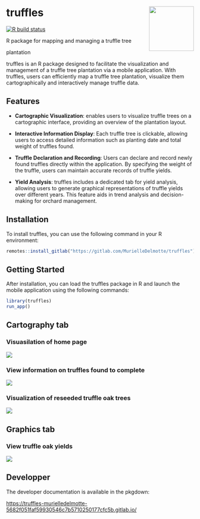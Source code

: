 
<!-- README.md is generated from README.Rmd. Please edit that file -->

# truffles <img src="man/figures/hex-truffles.png" align="right" alt="" width="120" />

<!-- badges: start -->

[![R build
status](https://gitlab.com/MurielleDelmotte/truffles/badges/main/pipeline.svg)](https://gitlab.com/thinkr-open/squirrels/-/pipelines)
<!-- badges: end --> R package for mapping and managing a truffle tree
plantation

truffles is an R package designed to facilitate the visualization and
management of a truffle tree plantation via a mobile application. With
truffles, users can efficiently map a truffle tree plantation, visualize
them cartographically and interactively manage truffle data.

## Features

- **Cartographic Visualization**: enables users to visualize truffle
  trees on a cartographic interface, providing an overview of the
  plantation layout.

- **Interactive Information Display**: Each truffle tree is clickable,
  allowing users to access detailed information such as planting date
  and total weight of truffles found.

- **Truffle Declaration and Recording**: Users can declare and record
  newly found truffles directly within the application. By specifying
  the weight of the truffle, users can maintain accurate records of
  truffle yields.

- **Yield Analysis**: truffles includes a dedicated tab for yield
  analysis, allowing users to generate graphical representations of
  truffle yields over different years. This feature aids in trend
  analysis and decision-making for orchard management.

## Installation

To install truffles, you can use the following command in your R
environment:

``` r
remotes::install_gitlab("https://gitlab.com/MurielleDelmotte/truffles")
```

## Getting Started

After installation, you can load the truffles package in R and launch
the mobile application using the following commands:

``` r
library(truffles)
run_app()
```

## Cartography tab

### Visuasilation of home page

![](man/figures/accueil.png)

### View information on truffles found to complete

![](man/figures/infoacompleter.png)

### Visualization of reseeded truffle oak trees

![](man/figures/reensemence.png)

## Graphics tab

### View truffle oak yields

![](man/figures/dataviz.png)

## Developper

The developer documentation is available in the pkgdown:

<https://truffles-murielledelmotte-5682f051faf59930546c7b5710250177cfc5b.gitlab.io/>
